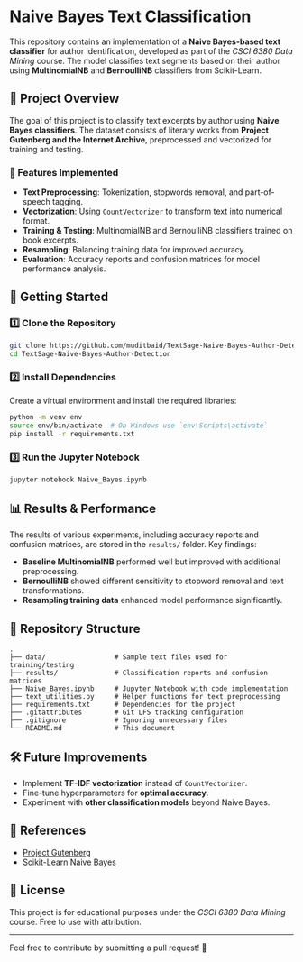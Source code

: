 # Naive Bayes Text Classification

This repository contains an implementation of a **Naive Bayes-based text classifier** for author identification, developed as part of the *CSCI 6380 Data Mining* course. The model classifies text segments based on their author using **MultinomialNB** and **BernoulliNB** classifiers from Scikit-Learn.

## 📌 Project Overview
The goal of this project is to classify text excerpts by author using **Naive Bayes classifiers**. The dataset consists of literary works from **Project Gutenberg and the Internet Archive**, preprocessed and vectorized for training and testing.

### 📝 Features Implemented
- **Text Preprocessing**: Tokenization, stopwords removal, and part-of-speech tagging.
- **Vectorization**: Using `CountVectorizer` to transform text into numerical format.
- **Training & Testing**: MultinomialNB and BernoulliNB classifiers trained on book excerpts.
- **Resampling**: Balancing training data for improved accuracy.
- **Evaluation**: Accuracy reports and confusion matrices for model performance analysis.

## 🚀 Getting Started

### 1️⃣ Clone the Repository
```bash
git clone https://github.com/muditbaid/TextSage-Naive-Bayes-Author-Detection.git
cd TextSage-Naive-Bayes-Author-Detection
```

### 2️⃣ Install Dependencies
Create a virtual environment and install the required libraries:
```bash
python -m venv env
source env/bin/activate  # On Windows use `env\Scripts\activate`
pip install -r requirements.txt
```

### 3️⃣ Run the Jupyter Notebook
```bash
jupyter notebook Naive_Bayes.ipynb
```

## 📊 Results & Performance
The results of various experiments, including accuracy reports and confusion matrices, are stored in the `results/` folder. Key findings:
- **Baseline MultinomialNB** performed well but improved with additional preprocessing.
- **BernoulliNB** showed different sensitivity to stopword removal and text transformations.
- **Resampling training data** enhanced model performance significantly.

## 📂 Repository Structure
```
.
├── data/                 # Sample text files used for training/testing
├── results/              # Classification reports and confusion matrices
├── Naive_Bayes.ipynb     # Jupyter Notebook with code implementation
├── text_utilities.py     # Helper functions for text preprocessing
├── requirements.txt      # Dependencies for the project
├── .gitattributes        # Git LFS tracking configuration
├── .gitignore            # Ignoring unnecessary files
└── README.md             # This document
```

## 🛠️ Future Improvements
- Implement **TF-IDF vectorization** instead of `CountVectorizer`.
- Fine-tune hyperparameters for **optimal accuracy**.
- Experiment with **other classification models** beyond Naive Bayes.

## 📌 References
- [Project Gutenberg](https://www.gutenberg.org/)
- [Scikit-Learn Naive Bayes](https://scikit-learn.org/stable/modules/naive_bayes.html)

## 📝 License
This project is for educational purposes under the *CSCI 6380 Data Mining* course. Free to use with attribution.

---
Feel free to contribute by submitting a pull request! 🚀
